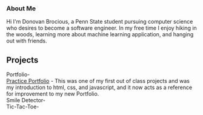 ### About Me
Hi I'm Donovan Brocious, a Penn State student pursuing computer science who desires to become a software engineer. In my free time I enjoy hiking in the woods, learning more about machine learning application, and hanging out with friends.
<br>
## Projects
Portfolio-
<br>
<a href="https://donovan-creator.github.io/donovan-brocious-website/index.html" rel=nofollow>Practice Portfolio</a> - This was one of my first out of class projects and was my introduction to html, css, and javascript, and it now acts as a reference for improvement to my new Portfolio.
<br>
Smile Detector-
<br>
Tic-Tac-Toe-
